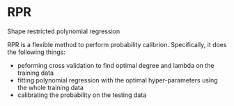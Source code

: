 # RPR
Shape restricted polynomial regression

RPR is a flexible method to perform probability calibrion. Specifically, it does the following things:
- peforming cross validation to find optimal degree and lambda on the training data
- fitting polynomial regression with the optimal hyper-parameters using the whole training data
- calibrating the probability on the testing data
